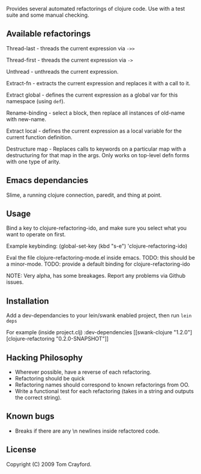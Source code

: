 Provides several automated refactorings of clojure code.
Use with a test suite and some manual
checking.

Available refactorings
----------------------

Thread-last - threads the current expression via `->>`

Thread-first - threads the current expression via `->`

Unthread - unthreads the current expression.

Extract-fn - extracts the current expression and replaces it with a
call to it.

Extract global - defines the current expression as a global var for
this namespace (using `def`).

Rename-binding - select a block, then replace all instances of
old-name with new-name.

Extract local - defines the current expression as a local variable for
the current function definition.

Destructure map - Replaces calls to keywords on a particular map with
a destructuring for that map in the args. Only works on top-level defn
forms with one type of arity.

Emacs dependancies
---
Slime, a running clojure connection, paredit, and thing at point.

Usage
---

Bind a key to clojure-refactoring-ido, and make sure you select
what you want to operate on first.

Example keybinding:
    (global-set-key (kbd "s-e") 'clojure-refactoring-ido)

Eval the file clojure-refactoring-mode.el inside emacs.
TODO: this should be a minor-mode.
TODO: provide a default binding for clojure-refactoring-ido

NOTE: Very alpha, has some breakages. Report any problems via Github issues.

Installation
---

Add a dev-dependancies to your lein/swank enabled project, then run
`lein deps`

For example (inside project.clj)
    :dev-dependencies [[swank-clojure "1.2.0"]
                       [clojure-refactoring "0.2.0-SNAPSHOT"]]

Hacking Philosophy
--------------------
- Wherever possible, have a reverse of each refactoring.
- Refactoring should be quick
- Refactoring names should correspond to known refactorings from OO.
- Write a functional test for each refactoring (takes in a string and
outputs the correct string).

Known bugs
---
- Breaks if there are any \n newlines inside refactored code.

License
---
Copyright (C) 2009 Tom Crayford.

